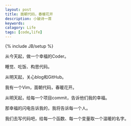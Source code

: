 ```yaml
---
layout: post
title: 面朝代码，春暖花开
description: 小破诗一首
keywords: 
catagory: Life
tags: [code,life]
---
```

{% include JB/setup %}

从今天起，做一个幸福的Coder。

睡觉、吃饭、构思代码。

从明天起，关心blog和GitHub。

我有一个Vim，面朝代码，春暖花开。

从明天起，给每一个项目commit，告诉他们我的幸福。

那幸福的闪电告诉我的，我将告诉每一个人。

我们去写代码吧，给每一个函数、每一个变量取一个温暖的名字。